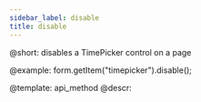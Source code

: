 ```yaml
---
sidebar_label: disable
title: disable
---          
```


@short: disables a TimePicker control on a page





@example:
form.getItem("timepicker").disable();


@template: api_method
@descr:


